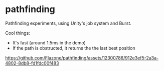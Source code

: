 # pathfinding

Pathfinding experiments, using Unity's job system and Burst.

Cool things:
- It's fast (around 1.5ms in the demo)
- If the path is obstructed, it returns the the last best position

https://github.com/Flazone/pathfinding/assets/12300786/912e3ef5-2a3a-4802-8db8-fd1fdc00f483

